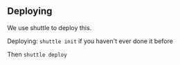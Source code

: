 ## Deploying

We use shuttle to deploy this.

Deploying: `shuttle init` if you haven't ever done it before

Then `shuttle deploy`

